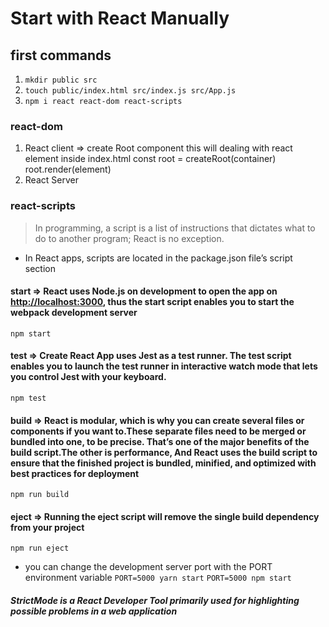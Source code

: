 # Start with React Manually

## first commands

1. ``mkdir public src``
2. ``touch public/index.html src/index.js src/App.js``
3. ``npm i react react-dom react-scripts``

### react-dom

1. React client => create Root component this will dealing with react element inside index.html
const root = createRoot(container)
root.render(element)
2. React Server

### react-scripts

> In programming, a script is a list of instructions that dictates what to do to another program; React is no exception.

* In React apps, scripts are located in the package.json file’s script section

#### start => React uses Node.js on development to open the app on <http://localhost:3000>, thus the start script enables you to start the webpack development server

``npm start``

#### test => Create React App uses Jest as a test runner. The test script enables you to launch the test runner in interactive watch mode that lets you control Jest with your keyboard.

``npm test``

#### build => React is modular, which is why you can create several files or components if you want to.These separate files need to be merged or bundled into one, to be precise. That’s one of the major benefits of the build script.The other is performance, And React uses the build script to ensure that the finished project is bundled, minified, and optimized with best practices for deployment

``npm run build``

#### eject => Running the eject script will remove the single build dependency from your project

``npm run eject``

* you can change the development server port with the PORT environment variable
``PORT=5000 yarn start``
``PORT=5000 npm start``

##### StrictMode is a React Developer Tool primarily used for highlighting possible problems in a web application
